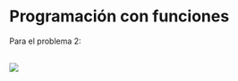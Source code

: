 # Programación con funciones

Para el problema 2:<br/><br/>

<img src="https://render.githubusercontent.com/render/math?math=sin(x) = \sum_{i=0}^{\infty}\frac{(-1)^n}{(2n + 1)!}x^{2n \+ 1}">

